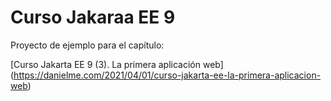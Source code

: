 # Curso Jakaraa EE 9
Proyecto de ejemplo para el capítulo:

[Curso Jakarta EE 9 (3). La primera aplicación web] (https://danielme.com/2021/04/01/curso-jakarta-ee-la-primera-aplicacion-web)

